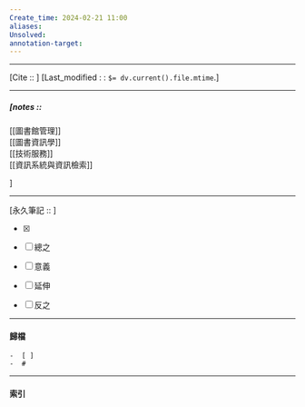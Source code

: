 ```yaml
---
Create_time: 2024-02-21 11:00
aliases: 
Unsolved: 
annotation-target:
---
```


---
[Cite ::  ]
[Last_modified : : `$= dv.current().file.mtime`.]


---
##### [notes ::   

[[圖書館管理]]  
[[圖書資訊學]]  
[[技術服務]]  
[[資訊系統與資訊檢索]]

]


---

[永久筆記 :: ]
	
- [x]

- [ ] 總之

- [ ] 意義

- [ ] 延伸

- [ ] 反之


---
#### 歸檔 
	-  [ ]
	-  #


---
#### 索引
